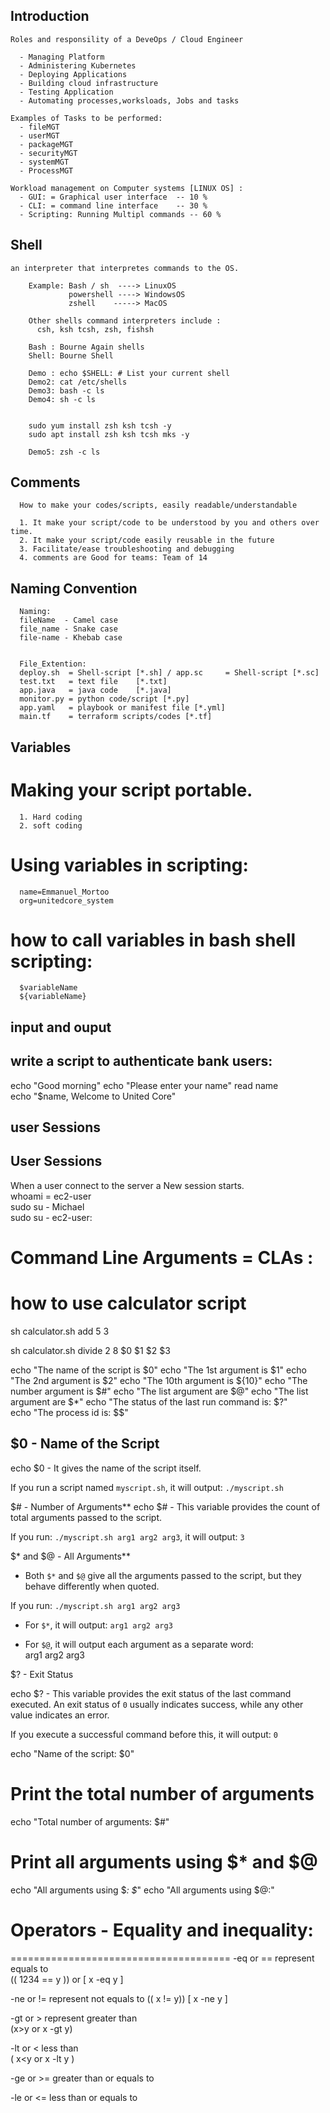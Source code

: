 ## Introduction 

    Roles and responsility of a DeveOps / Cloud Engineer 

      - Managing Platform
      - Administering Kubernetes
      - Deploying Applications
      - Building cloud infrastructure
      - Testing Application
      - Automating processes,worksloads, Jobs and tasks
    
    Examples of Tasks to be performed:
      - fileMGT 
      - userMGT 
      - packageMGT
      - securityMGT 
      - systemMGT 
      - ProcessMGT

    Workload management on Computer systems [LINUX OS] :
      - GUI: = Graphical user interface  -- 10 %
      - CLI: = command line interface    -- 30 %
      - Scripting: Running Multipl commands -- 60 %
  
## Shell 
    an interpreter that interpretes commands to the OS.

        Example: Bash / sh  ----> LinuxOS
                 powershell ----> WindowsOS                
                 zshell    -----> MacOS  

        Other shells command interpreters include :
          csh, ksh tcsh, zsh, fishsh                 

        Bash : Bourne Again shells
        Shell: Bourne Shell

        Demo : echo $SHELL: # List your current shell
        Demo2: cat /etc/shells
        Demo3: bash -c ls
        Demo4: sh -c ls


        sudo yum install zsh ksh tcsh -y
        sudo apt install zsh ksh tcsh mks -y

        Demo5: zsh -c ls

## Comments 
      
      How to make your codes/scripts, easily readable/understandable 

      1. It make your script/code to be understood by you and others over time. 
      2. It make your script/code easily reusable in the future
      3. Facilitate/ease troubleshooting and debugging
      4. comments are Good for teams: Team of 14 


## Naming Convention 

      Naming:
      fileName  - Camel case 
      file_name - Snake case
      file-name - Khebab case
     
     
      File_Extention:
      deploy.sh  = Shell-script [*.sh] / app.sc     = Shell-script [*.sc]
      test.txt   = text file    [*.txt]
      app.java   = java code    [*.java] 
      monitor.py = python code/script [*.py] 
      app.yaml   = playbook or manifest file [*.yml] 
      main.tf    = terraform scripts/codes [*.tf]


## Variables 
Making your script portable. 
========================================================= 
      1. Hard coding 
      2. soft coding


Using variables in scripting:
=========================================================

      name=Emmanuel_Mortoo
      org=unitedcore_system

how to call variables in bash shell scripting:
==========================================
  
      $variableName 
      ${variableName} 


## input and ouput

write a script to authenticate bank users:
-------------------------------------
echo "Good morning"
echo "Please enter your name"
read name   
echo "$name, Welcome to United Core"  



## user Sessions 

 User Sessions 
-------------------------
When a user connect to the server a New session starts.  
whoami  = ec2-user    
sudo su - Michael  
sudo su - ec2-user:


Command Line Arguments = CLAs :  
===============================
# how to use calculator script
sh calculator.sh add 5 3


sh calculator.sh divide 2 8 
       $0          $1  $2 $3 

echo "The name of the script is $0"
echo "The 1st argument is $1"
echo "The 2nd argument is $2"
echo "The 10th argument is ${10}"
echo "The number argument is $#"
echo "The list  argument are $@"
echo "The list  argument are $*"
echo "The status of the last run command is: $?"  
echo "The process id is: $$"


$0 - Name of the Script
------------------------------
   echo $0 - It gives the name of the script itself.   

   If you run a script named `myscript.sh`, it will output: `./myscript.sh`

$# - Number of Arguments**
   echo $# - This variable provides the count of total arguments passed to the script.
   
   If you run: `./myscript.sh arg1 arg2 arg3`, it will output: `3`

$* and $@ - All Arguments**
   - Both `$*` and `$@` give all the arguments passed to the script, but they behave differently when quoted.
   
   If you run: `./myscript.sh arg1 arg2 arg3`
   
   - For `$*`, it will output: `arg1 arg2 arg3`
   
   - For `$@`, it will output each argument as a separate word:  
     arg1
     arg2
     arg3
     
$? - Exit Status

   echo $? - This variable provides the exit status of the last command executed. An exit status of `0` usually indicates success, while any other value indicates an error.
   
   If you execute a successful command before this, it will output: `0`

echo "Name of the script: $0"
# Print the total number of arguments
echo "Total number of arguments: $#"
# Print all arguments using $* and $@
echo "All arguments using \$*: $*"
echo "All arguments using \$@:"




# Operators - Equality and inequality:
======================================
  -eq  or  == represent equals to  
          (( 1234 == y )) or [ x -eq y ]

  -ne  or  != represent not equals to 
              (( x != y)) [ x -ne y ]

  -gt  or  >  represent greater than     
              (x>y or  x -gt y)

  -lt  or  <  less than    
              ( x<y or x -lt y )

  -ge  or >=  greater than or equals to

  -le  or <=   less than  or equals to 

